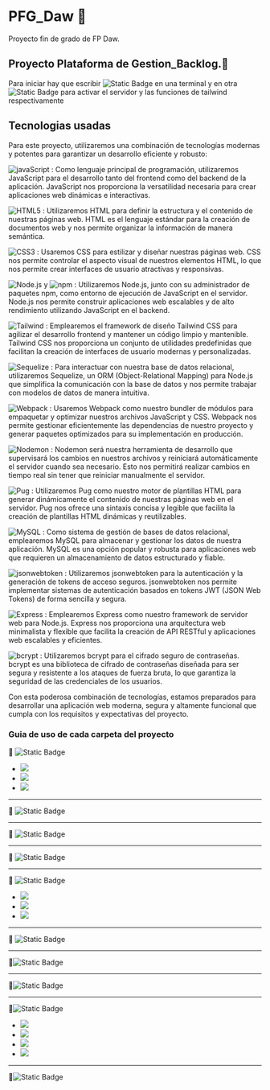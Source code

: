 # PFG_Daw 🚀

Proyecto fin de grado de FP Daw.

## Proyecto Plataforma de Gestion_Backlog.📂

Para iniciar hay que escribir ![Static Badge](https://img.shields.io/badge/npm%20run%20server--gray?style=for-the-badge)
en una terminal y en otra ![Static Badge](https://img.shields.io/badge/npm%20run%20dev--gray?style=for-the-badge)
para activar el servidor y las funciones de tailwind respectivamente

## Tecnologias usadas
Para este proyecto, utilizaremos una combinación de tecnologías modernas y potentes para garantizar un desarrollo eficiente y robusto:

![javaScript](https://img.shields.io/badge/JavaScript-323330?style=flat-square&logo=javascript&logoColor=F7DF1E) : Como lenguaje principal de programación, utilizaremos JavaScript para el desarrollo tanto del frontend como del backend de la aplicación. JavaScript nos proporciona la versatilidad necesaria para crear aplicaciones web dinámicas e interactivas.

![HTML5](https://img.shields.io/badge/html5-%23E34F26.svg?style=flat-square&logo=html5&logoColor=white) : Utilizaremos HTML para definir la estructura y el contenido de nuestras páginas web. HTML es el lenguaje estándar para la creación de documentos web y nos permite organizar la información de manera semántica.

![CSS3](https://img.shields.io/badge/css3-%231572B6.svg?style=flat-square&logo=css3&logoColor=white) : Usaremos CSS para estilizar y diseñar nuestras páginas web. CSS nos permite controlar el aspecto visual de nuestros elementos HTML, lo que nos permite crear interfaces de usuario atractivas y responsivas.

![Node.js](https://img.shields.io/badge/Node.js-black?style=flat-square&logo=Node.js&labelColor=black&color=green) y ![npm](https://img.shields.io/badge/Npm-grey?style=flat-square&logo=npm&labelColor=3B3C36&color=C51E3A) : Utilizaremos Node.js, junto con su administrador de paquetes npm, como entorno de ejecución de JavaScript en el servidor. Node.js nos permite construir aplicaciones web escalables y de alto rendimiento utilizando JavaScript en el backend.

![Tailwind](https://img.shields.io/badge/Tailwind-blue?style=flat-square&logo=Tailwindcss) : Emplearemos el framework de diseño Tailwind CSS para agilizar el desarrollo frontend y mantener un código limpio y mantenible. Tailwind CSS nos proporciona un conjunto de utilidades predefinidas que facilitan la creación de interfaces de usuario modernas y personalizadas.

![Sequelize](https://img.shields.io/badge/sequelize-323330?style=flat-square&logo=sequelize&logoColor=blue) : Para interactuar con nuestra base de datos relacional, utilizaremos Sequelize, un ORM (Object-Relational Mapping) para Node.js que simplifica la comunicación con la base de datos y nos permite trabajar con modelos de datos de manera intuitiva.

![Webpack](https://img.shields.io/badge/Webpack-grey?style=flat-square&logo=webpack&labelColor=3B3C36&color=00B9E8) : Usaremos Webpack como nuestro bundler de módulos para empaquetar y optimizar nuestros archivos JavaScript y CSS. Webpack nos permite gestionar eficientemente las dependencias de nuestro proyecto y generar paquetes optimizados para su implementación en producción.

![Nodemon](https://img.shields.io/badge/Nodemon-grey?style=flat-square&logo=nodemon&labelColor=3B3C36) : Nodemon será nuestra herramienta de desarrollo que supervisará los cambios en nuestros archivos y reiniciará automáticamente el servidor cuando sea necesario. Esto nos permitirá realizar cambios en tiempo real sin tener que reiniciar manualmente el servidor.

![Pug](https://img.shields.io/badge/Pug-grey?style=flat-square&logo=pug&labelColor=F5F5F5&color=F5F5F5) : Utilizaremos Pug como nuestro motor de plantillas HTML para generar dinámicamente el contenido de nuestras páginas web en el servidor. Pug nos ofrece una sintaxis concisa y legible que facilita la creación de plantillas HTML dinámicas y reutilizables.

![MySQL](https://img.shields.io/badge/MySQL-00000F?style=flat-square&logo=mysql&logoColor=white) : Como sistema de gestión de bases de datos relacional, emplearemos MySQL para almacenar y gestionar los datos de nuestra aplicación. MySQL es una opción popular y robusta para aplicaciones web que requieren un almacenamiento de datos estructurado y fiable.

![jsonwebtoken](https://img.shields.io/badge/json%20web%20tokens-323330?style=flat-square&logo=json-web-tokens&logoColor=pink) : Utilizaremos jsonwebtoken para la autenticación y la generación de tokens de acceso seguros. jsonwebtoken nos permite implementar sistemas de autenticación basados en tokens JWT (JSON Web Tokens) de forma sencilla y segura.

![Express](https://img.shields.io/badge/Express.js-404D59?style=flat-square) : Emplearemos Express como nuestro framework de servidor web para Node.js. Express nos proporciona una arquitectura web minimalista y flexible que facilita la creación de API RESTful y aplicaciones web escalables y eficientes.

![bcrypt](https://img.shields.io/badge/Bcrypt-grey?style=flat-square&color=9966CC) : Utilizaremos bcrypt para el cifrado seguro de contraseñas. bcrypt es una biblioteca de cifrado de contraseñas diseñada para ser segura y resistente a los ataques de fuerza bruta, lo que garantiza la seguridad de las credenciales de los usuarios.

Con esta poderosa combinación de tecnologías, estamos preparados para desarrollar una aplicación web moderna, segura y altamente funcional que cumpla con los requisitos y expectativas del proyecto.

### Guia de uso de cada carpeta del proyecto

📂 ![Static Badge](https://img.shields.io/badge/Documentaci%C3%B3n%20del%20proyecto-yellow?style=for-the-badge&logoColor=black&label=Docs)

<ul>
    <li>
        <img src="https://img.shields.io/badge/Requisitos%20del%20sistema-yellow?style=plastic&logoColor=black&label=requirements&color=FDEE00">
    </li>
    <li>
        <img src="https://img.shields.io/badge/Dise%C3%B1o%20de%20la%20plataforma-yellow?style=plastic&logoColor=black&label=Design&color=FDEE00">
    </li>
    <li>
        <img src="https://img.shields.io/badge/Manual%20de%20usuario-yellow?style=plastic&logoColor=black&label=User_manual&color=FDEE00">
    </li>
</ul>

---

📂 ![Static Badge](https://img.shields.io/badge/Controladores%20de%20la%20l%C3%B3gica%20de%20negocio-yellow?style=for-the-badge&logoColor=black&label=Controllers&color=EF9B0F)

---

📂 ![Static Badge](https://img.shields.io/badge/Configuraci%C3%B3n%20de%20datos%20del%20la%20pagina%20como%20entrada%20a%20la%20base%20de%20datos-yellow?style=for-the-badge&logoColor=black&label=Config&color=0000FF)

---
📂 ![Static Badge](https://img.shields.io/badge/Scripts%20y%20archivos%20para%20La%20autentificacion%20con%20tokens%20y%20Email-yellow?style=for-the-badge&logoColor=black&label=Helpers&color=C51E3A)

---
📂 ![Static Badge](https://img.shields.io/badge/Carpeta%20con%20los%20archivos%20publicos-yellow?style=for-the-badge&logoColor=black&label=Public&color=6C3082)

<ul>
    <li>
        <img src="https://img.shields.io/badge/Archivos%20de%20estilo%20con%20Tailwind-yellow?style=plastic&logoColor=black&label=CSS&color=BF00FF">
    </li>
    <li>
        <img src="https://img.shields.io/badge/Imagenes%20de%20archivo-yellow?style=plastic&logoColor=black&label=Img&color=BF00FF">
    </li>
    <li>
        <img src="https://img.shields.io/badge/Scripts%20js%20publicos-yellow?style=plastic&logoColor=black&label=Js&color=BF00FF">
    </li>
</ul>

---
📂 ![Static Badge](https://img.shields.io/badge/Modelos%20de%20datos-yellow?style=for-the-badge&logoColor=black&label=Models&color=4A5D23)

---
📂![Static Badge](https://img.shields.io/badge/Rutas%20de%20la%20API-yellow?style=for-the-badge&logoColor=black&label=Routes&color=568203)

---
📂![Static Badge](https://img.shields.io/badge/C%C3%B3digo%20fuente%20del%20proyecto-yellow?style=for-the-badge&logoColor=black&label=src&color=66FF00)

---
📂![Static Badge](https://img.shields.io/badge/Carpeta%20con%20los%20archivos%20vista%20de%20la%20pagina-yellow?style=for-the-badge&logoColor=black&label=Views&color=79443B)

<ul>
    <li>
        <img src="https://img.shields.io/badge/Archivos%20.pug%20para%20el%20inicio%20de%20sesion-yellow?style=plastic&logoColor=black&label=auth&color=AF6E4D">
    </li>
    <li>
        <img src="https://img.shields.io/badge/Archivos%20.pug%20principales%20para%20el%20estilo%20de%20la%20pagina-yellow?style=plastic&logoColor=black&label=layout&color=AF6E4D">
    </li>
    <li>
        <img src="https://img.shields.io/badge/Archivos%20.pug%20para%20las%20paginas%20de%20cracion%20de%20tareas-yellow?style=plastic&logoColor=black&label=tareas&color=AF6E4D">
    </li>
     <li>
        <img src="https://img.shields.io/badge/Archivos%20.pug%20para%20la%20pagian%20del%20envio%20de%20mensajes%20email-yellow?style=plastic&logoColor=black&label=templates&color=AF6E4D">
    </li>
</ul>

---
📃![Static Badge](https://img.shields.io/badge/Archivos%20para%20el%20ocultamiento%20de%20credenciales%20importantes-yellow?style=for-the-badge&logoColor=black&label=.env&color=C0C0C0)



